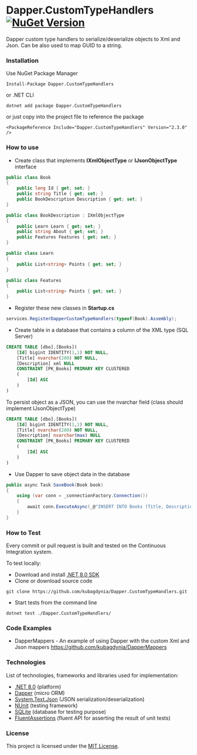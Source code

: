 # Dapper.CustomTypeHandlers [![NuGet Version](https://img.shields.io/nuget/v/Dapper.CustomTypeHandlers.svg?style=flat)](https://www.nuget.org/packages/Dapper.CustomTypeHandlers/) 

Dapper custom type handlers to serialize/deserialize objects to Xml and Json. Can be also used to map GUID to a string.

### Installation
Use NuGet Package Manager
```
Install-Package Dapper.CustomTypeHandlers
```
or .NET CLI
```
dotnet add package Dapper.CustomTypeHandlers
```

or just copy into the project file to reference the package
```
<PackageReference Include="Dapper.CustomTypeHandlers" Version="2.3.0" />
```

### How to use
- Create class that implements **IXmlObjectType** or **IJsonObjectType** interface
```csharp
public class Book
{
	public long Id { get; set; }
	public string Title { get; set; }
	public BookDescription Description { get; set; }
}

public class BookDescription : IXmlObjectType
{
	public Learn Learn { get; set; }
	public string About { get; set; }
	public Features Features { get; set; }
}

public class Learn
{
	public List<string> Points { get; set; }
}

public class Features
{
	public List<string> Points { get; set; }
}
```
- Register these new classes in **Startup.cs**
```csharp
services.RegisterDapperCustomTypeHandlers(typeof(Book).Assembly);
```
- Create table in a database that contains a column of the XML type (SQL Server)
```sql
CREATE TABLE [dbo].[Books](
	[Id] bigint IDENTITY(1,1) NOT NULL,
	[Title] nvarchar(200) NOT NULL,
	[Description] xml NULL
	CONSTRAINT [PK_Books] PRIMARY KEY CLUSTERED
	(
		[Id] ASC
	)
)
```
To persist object as a JSON,  you can use the nvarchar field (class should implement IJsonObjectType)
```sql
CREATE TABLE [dbo].[Books](
	[Id] bigint IDENTITY(1,1) NOT NULL,
	[Title] nvarchar(200) NOT NULL,
	[Description] nvarchar(max) NULL
	CONSTRAINT [PK_Books] PRIMARY KEY CLUSTERED
	(
		[Id] ASC
	)
)
```

- Use Dapper to save object data in the database
```csharp
public async Task SaveBook(Book book)
{
	using (var conn = _connectionFactory.Connection())
	{
		await conn.ExecuteAsync(_@"INSERT INTO Books (Title, Description) VALUES (@Title, @Description)", book);
	}
}
```

### How to Test
Every commit or pull request is built and tested on the Continuous Integration system.

To test locally:
- Download and install [.NET 8.0 SDK](https://dotnet.microsoft.com/en-us/download/dotnet/8.0)
- Clone or download source code
```
git clone https://github.com/kubagdynia/Dapper.CustomTypeHandlers.git
```
- Start tests from the command line
```
dotnet test ./Dapper.CustomTypeHandlers/
```

### Code Examples

- DapperMappers - An example of using Dapper with the custom Xml and Json mappers
  https://github.com/kubagdynia/DapperMappers


### Technologies
List of technologies, frameworks and libraries used for implementation:
- [.NET 8.0](https://dotnet.microsoft.com/en-us/download/dotnet/8.0) (platform)
- [Dapper](https://github.com/StackExchange/Dapper) (micro ORM)
- [System.Text.Json](https://www.nuget.org/packages/System.Text.Json) (JSON serialization/deserialization)
- [NUnit](https://nunit.org/) (testing framework)
- [SQLite](https://www.sqlite.org/) (database for testing purpose)
- [FluentAssertions](https://github.com/fluentassertions/fluentassertions) (fluent API for asserting the result of unit tests)

### License
This project is licensed under the [MIT License](https://opensource.org/licenses/MIT).